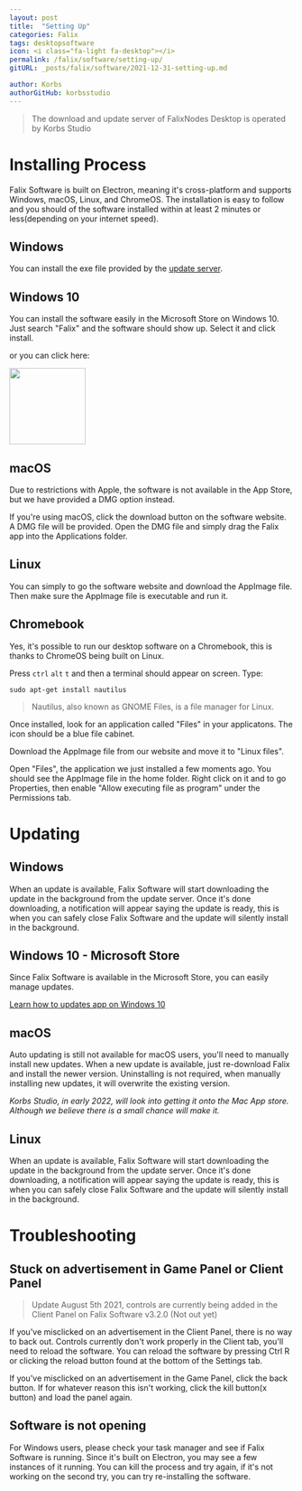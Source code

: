 ```yaml
---
layout: post
title:  "Setting Up"
categories: Falix
tags: desktopsoftware
icon: <i class="fa-light fa-desktop"></i>
permalink: /falix/software/setting-up/
gitURL: _posts/falix/software/2021-12-31-setting-up.md

author: Korbs
authorGitHub: korbsstudio
---
```

> The download and update server of FalixNodes Desktop is operated by Korbs Studio

# Installing Process
Falix Software is built on Electron, meaning it's cross-platform and supports Windows, macOS, Linux, and ChromeOS. The installation is easy to follow and you should of the software installed within at least 2 minutes or less(depending on your internet speed).

## Windows
You can install the exe file provided by the [update server](https://updates.korbsstudio.com/falix-software/falixnodes-software-3.4.0.zip).

## Windows 10
You can install the software easily in the Microsoft Store on Windows 10. Just search "Falix" and the software should show up. Select it and click install.

or you can click here:

<a href="https://www.microsoft.com/en-us/p/Falix-software/9p5mmnfs825p"><img width="135px" src="https://developer.microsoft.com/en-us/store/badges/images/English_get-it-from-MS.png"></a>

## macOS

Due to restrictions with Apple, the software is not available in the App Store, but we have provided a DMG option instead.

If you're using macOS, click the download button on the software website. A DMG file will be provided. Open the DMG file and simply drag the Falix app into the Applications folder.

## Linux
You can simply to go the software website and download the AppImage file. Then make sure the AppImage file is executable and run it.

## Chromebook
Yes, it's possible to run our desktop software on a Chromebook, this is thanks to ChromeOS being built on Linux.

Press `ctrl` `alt` `t` and then a terminal should appear on screen. Type:
```
sudo apt-get install nautilus
```
> Nautilus, also known as GNOME Files, is a file manager for Linux.

Once installed, look for an application called "Files" in your applicatons. The icon should be a blue file cabinet.

Download the AppImage file from our website and move it to "Linux files".

Open "Files", the application we just installed a few moments ago. You should see the AppImage file in the home folder. Right click on it and to go Properties, then enable "Allow executing file as program" under the Permissions tab.

# Updating
## Windows
When an update is available, Falix Software will start downloading the update in the background from the update server. Once it's done downloading, a notification will appear saying the update is ready, this is when you can safely close Falix Software and the update will silently install in the background.

## Windows 10 - Microsoft Store
Since Falix Software is available in the Microsoft Store, you can easily manage updates.

[Learn how to updates app on Windows 10](https://support.microsoft.com/en-us/account-billing/get-updates-for-apps-and-games-in-microsoft-store-a1fe19c0-532d-ec47-7035-d1c5a1dd464f)

## macOS
Auto updating is still not available for macOS users, you'll need to manually install new updates. When a new update is available, just re-download Falix and install the newer version.
Uninstalling is not required, when manually installing new updates, it will overwrite the existing version.

*Korbs Studio, in early 2022, will look into getting it onto the Mac App store. Although we believe there is a small chance will make it.*

## Linux
When an update is available, Falix Software will start downloading the update in the background from the update server. Once it's done downloading, a notification will appear saying the update is ready, this is when you can safely close Falix Software and the update will silently install in the background.

# Troubleshooting
## Stuck on advertisement in Game Panel or Client Panel
> Update August 5th 2021, controls are currently being added in the Client Panel on Falix Software v3.2.0 (Not out yet)

If you've misclicked on an advertisement in the Client Panel, there is no way to back out. Controls currently don't work properly in the Client tab, you'll need to reload the software. You can reload the software by pressing Ctrl R or clicking the reload button found at the bottom of the Settings tab.

If you've misclicked on an advertisement in the Game Panel, click the back button. If for whatever reason this isn't working, click the kill button(x button) and load the panel again.

## Software is not opening
For Windows users, please check your task manager and see if Falix Software is running. Since it's built on Electron, you may see a few instances of it running. You can kill the process and try again, if it's not working on the second try, you can try re-installing the software.